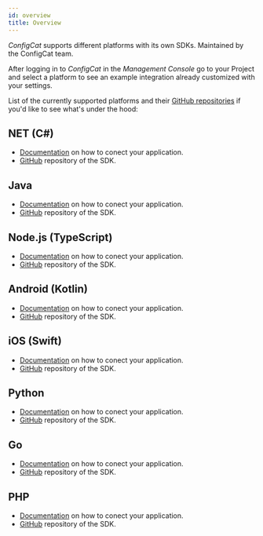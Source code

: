 ```yaml
---
id: overview
title: Overview
---
```

*ConfigCat* supports different platforms with its own SDKs. Maintained by the ConfigCat team.

After logging in to *ConfigCat* in the *Management Console* go to your Project and select a platform to see an example integration already customized with your settings.

List of the currently supported platforms and their <a href="https://github.com/ConfigCat" target="_blank">GitHub repositories</a> if you'd like to see what's under the hood:
  
## NET (C#) 
- [Documentation](sdk-reference/csharp.md) on how to conect your application.
- <a href="https://github.com/ConfigCat/.net-sdk" target="_blank">GitHub</a> repository of the SDK.
## Java
- [Documentation](sdk-reference/java.md) on how to conect your application.
- <a href="https://github.com/ConfigCat/java-sdk" target="_blank">GitHub</a> repository of the SDK.
## Node.js (TypeScript)
- [Documentation](sdk-reference/node.md) on how to conect your application.
- <a href="https://github.com/ConfigCat/node-sdk" target="_blank">GitHub</a> repository of the SDK.
## Android (Kotlin) 
- [Documentation](sdk-reference/android.md) on how to conect your application.
- <a href="https://github.com/ConfigCat/java-sdk" target="_blank">GitHub</a> repository of the SDK.
## iOS (Swift)
- [Documentation](sdk-reference/ios.md) on how to conect your application.
- <a href="https://github.com/ConfigCat/swift-sdk" target="_blank">GitHub</a> repository of the SDK.
## Python
- [Documentation](sdk-reference/python.md) on how to conect your application.
- <a href="https://github.com/ConfigCat/python-sdk" target="_blank">GitHub</a> repository of the SDK.
## Go 
- [Documentation](sdk-reference/go.md) on how to conect your application.
- <a href="https://github.com/configcat/go-sdk" target="_blank">GitHub</a> repository of the SDK.
## PHP 
- [Documentation](sdk-reference/php.md) on how to conect your application.
- <a href="https://github.com/configcat/php-sdk" target="_blank">GitHub</a> repository of the SDK.